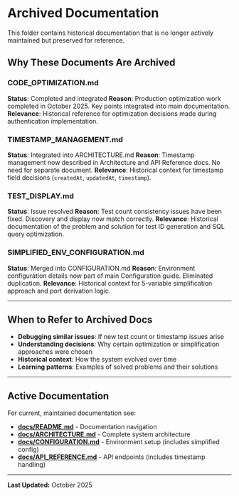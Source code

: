 # Archived Documentation

This folder contains historical documentation that is no longer actively maintained but preserved for reference.

## Why These Documents Are Archived

### CODE_OPTIMIZATION.md

**Status**: Completed and integrated
**Reason**: Production optimization work completed in October 2025. Key points integrated into main documentation.
**Relevance**: Historical reference for optimization decisions made during authentication implementation.

### TIMESTAMP_MANAGEMENT.md

**Status**: Integrated into ARCHITECTURE.md
**Reason**: Timestamp management now described in Architecture and API Reference docs. No need for separate document.
**Relevance**: Historical context for timestamp field decisions (`createdAt`, `updatedAt`, `timestamp`).

### TEST_DISPLAY.md

**Status**: Issue resolved
**Reason**: Test count consistency issues have been fixed. Discovery and display now match correctly.
**Relevance**: Historical documentation of the problem and solution for test ID generation and SQL query optimization.

### SIMPLIFIED_ENV_CONFIGURATION.md

**Status**: Merged into CONFIGURATION.md
**Reason**: Environment configuration details now part of main Configuration guide. Eliminated duplication.
**Relevance**: Historical context for 5-variable simplification approach and port derivation logic.

---

## When to Refer to Archived Docs

- **Debugging similar issues**: If new test count or timestamp issues arise
- **Understanding decisions**: Why certain optimization or simplification approaches were chosen
- **Historical context**: How the system evolved over time
- **Learning patterns**: Examples of solved problems and their solutions

---

## Active Documentation

For current, maintained documentation see:

- **[docs/README.md](../README.md)** - Documentation navigation
- **[docs/ARCHITECTURE.md](../ARCHITECTURE.md)** - Complete system architecture
- **[docs/CONFIGURATION.md](../CONFIGURATION.md)** - Environment setup (includes simplified config)
- **[docs/API_REFERENCE.md](../API_REFERENCE.md)** - API endpoints (includes timestamp handling)

---

**Last Updated:** October 2025
